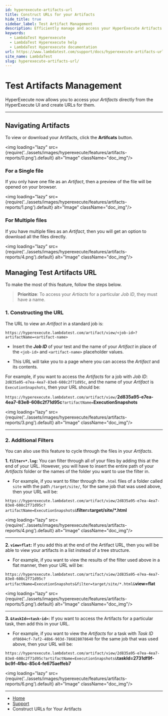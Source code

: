 ```yaml
---
id: hyperexecute-artifacts-url
title: Construct URLs for your Artifacts
hide_title: true
sidebar_label: Test Artifact Management
description: Efficiently manage and access your HyperExecute Artifacts with our detailed guide! Learn to navigate, construct URLs, and apply filters for streamlined artifact retrieval and viewing.
keywords:
  - LambdaTest Hyperexecute
  - LambdaTest Hyperexecute help
  - LambdaTest Hyperexecute documentation
url: https://www.lambdatest.com/support/docs/hyperexecute-artifacts-url/
site_name: LambdaTest
slug: hyperexecute-artifacts-url/
---
```


<script type="application/ld+json"
      dangerouslySetInnerHTML={{ __html: JSON.stringify({
       "@context": "https://schema.org",
        "@type": "BreadcrumbList",
        "itemListElement": [{
          "@type": "ListItem",
          "position": 1,
          "name": "Home",
          "item": "https://www.lambdatest.com"
        },{
          "@type": "ListItem",
          "position": 2,
          "name": "Support",
          "item": "https://www.lambdatest.com/support/docs/"
        },{
          "@type": "ListItem",
          "position": 3,
          "name": "HyperExecute Concepts",
          "item": "https://www.lambdatest.com/support/docs/hyperexecute-artifacts-url/"
        }]
      })
    }}
></script>

# Test Artifacts Management

HyperExecute now allows you to access your _Artifacts_ directly from the HyperExecute UI and create URLs for them.

***

## Navigating Artifacts

To view or download your Artifacts, click the **Artifcats** button.

<img loading="lazy" src={require('../assets/images/hyperexecute/features/artifacts-reports/0.png').default} alt="Image"  className="doc_img"/>

### For a Single file

If you only have one file as an _Artifact_, then a preview of the file will be opened on your browser. 

<img loading="lazy" src={require('../assets/images/hyperexecute/features/artifacts-reports/1.png').default} alt="Image"  className="doc_img"/>

### For Multiple files

If you have multiple files as an _Artifact_, then you will get an option to download all the files directly.

<img loading="lazy" src={require('../assets/images/hyperexecute/features/artifacts-reports/4.png').default} alt="Image"  className="doc_img"/>

## Managing Test Artifacts URL

To make the most of this feature, follow the steps below.

> **Prioritize**: To access your _Artiacts_ for a particular _Job ID_, they must have a name.

### 1. Constructing the URL

The URL to view an _Artifact_ in a standard job is:

`https://hyperexecute.lambdatest.com/artifact/view/<job-id>?artifactName=<artifact-name>`

- Insert the **_Job ID_** of your test and the name of your _Artifact_ in place of the `<job-id>` and `<artifact-name>` placeholder values.
    
- This URL will take you to a page where you can access the _Artifact_ and its contents.

For example, if you want to access the _Artifacts_ for a job with _Job ID_: `2d835a95-e7ea-4ea7-83e8-608c2f71d95c`, and the name of your _Artifact_ is `ExecutionSnapshots`, then your URL should be:

`https://hyperexecute.lambdatest.com/artifact/view/`**2d835a95-e7ea-4ea7-83e8-608c2f71d95c**`?artifactName=`**ExecutionSnapshots**

<img loading="lazy" src={require('../assets/images/hyperexecute/features/artifacts-reports/3.png').default} alt="Image"  className="doc_img"/>

***

### 2. Additional Filters

You can also use this feature to cycle through the files in your _Artifacts_.

**1. `filter=*.log`:** You can filter through all of your files by adding this at the end of your URL. However, you will have to insert the entire path of your _Artifacts_ folder or the names of the folder you want to use the filter in.  
      
- For example, if you want to filter through the `.html` files of a folder called `site` with the path `/target/site/`, for the same job that was used above, then your URL will be:

`https://hyperexecute.lambdatest.com/artifact/view/2d835a95-e7ea-4ea7-83e8-608c2f71d95c?artifactName=ExecutionSnapshots&`**filter=target/site/*.html**

<img loading="lazy" src={require('../assets/images/hyperexecute/features/artifacts-reports/4.png').default} alt="Image"  className="doc_img"/>

***

**2. `view=flat`:** If you add this at the end of the Artifact URL, then you will be able to view your artifacts in a list instead of a tree structure.

- For example, if you want to view the results of the filter used above in a flat manner, then your URL will be:  

`https://hyperexecute.lambdatest.com/artifact/view/2d835a95-e7ea-4ea7-83e8-608c2f71d95c?artifactName=ExecutionSnapshots&filter=target/site/*.html&`**view=flat**

<img loading="lazy" src={require('../assets/images/hyperexecute/features/artifacts-reports/5.png').default} alt="Image"  className="doc_img"/>

***

**3. `&taskId=<task-id>`:** If you want to access the Artifacts for a particular task, then add this in your URL.  

- For example, if you want to view the _Artifacts_ for a task with _Task ID_ `df8604cf-7af2-48b6-903d-786028078640` for the same job that was used above, then your URL will be:  

`https://hyperexecute.lambdatest.com/artifact/view/2d835a95-e7ea-4ea7-83e8-608c2f71d95c?artifactName=ExecutionSnapshots&`**taskId=2731df9f-bc9f-4fbc-85c4-fe675aeffeb7**

<img loading="lazy" src={require('../assets/images/hyperexecute/features/artifacts-reports/6.png').default} alt="Image"  className="doc_img"/>

***

<nav aria-label="breadcrumbs">
  <ul className="breadcrumbs">
    <li className="breadcrumbs__item">
      <a className="breadcrumbs__link" target="_self" href="https://www.lambdatest.com">
        Home
      </a>
    </li>
    <li className="breadcrumbs__item">
      <a className="breadcrumbs__link" target="_self" href="https://www.lambdatest.com/support/docs/">
        Support
      </a>
    </li>
    <li className="breadcrumbs__item breadcrumbs__item--active">
      <span className="breadcrumbs__link">
        Construct URLs for Your Artifacts
      </span>
    </li>
  </ul>
</nav>
